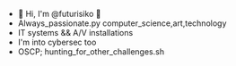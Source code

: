 - 👋 Hi, I'm @futurisiko 👋
- Always_passionate.py computer_science,art,technology
- IT systems && A/V installations 
- I'm into cybersec too
- OSCP; hunting_for_other_challenges.sh
